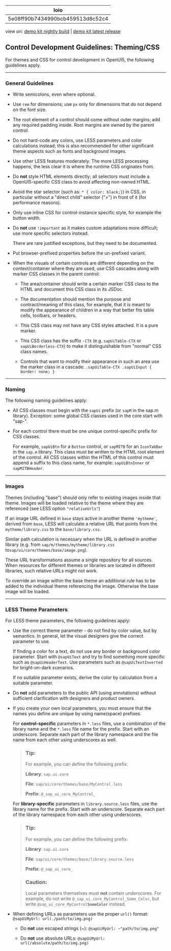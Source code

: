 <!-- loio5e08ff90b7434990bcb459513d8c52c4 -->

| loio |
| -----|
| 5e08ff90b7434990bcb459513d8c52c4 |

<div id="loio">

view on: [demo kit nightly build](https://sdk.openui5.org/nightly/#/topic/5e08ff90b7434990bcb459513d8c52c4) | [demo kit latest release](https://sdk.openui5.org/topic/5e08ff90b7434990bcb459513d8c52c4)</div>

## Control Development Guidelines: Theming/CSS

For themes and CSS for control development in OpenUI5, the following guidelines apply.

***

### General Guidelines

-   Write semicolons, even where optional.

-   Use `rem` for dimensions; use `px` only for dimensions that do not depend on the font size.

-   The root element of a control should come without outer margins; add any required padding inside. Root margins are owned by the parent control.

-   Do not hard-code any colors, use LESS parameters and color calculations instead; this is also recommended for other significant theme aspects such as fonts and background images.

-   Use other LESS features moderately. The more LESS processing happens, the less clear it is where the runtime CSS originates from.

-   Do **not** style HTML elements directly; all selectors must include a OpenUI5-specific CSS class to avoid affecting non-owned HTML.

-   Avoid the star selector \(such as: `* { color: black;}`\) in CSS, in particular without a "direct child" selector \("\>"\) in front of it \(for performance reasons\).

-   Only use inline CSS for control-instance specific style, for example the button width.

-   Do **not** use `!important` as it makes custom adaptations more difficult; use more specific selectors instead.

    There are rare justified exceptions, but they need to be documented.

-   Put browser-prefixed properties before the un-prefixed variant.

-   When the visuals of certain controls are different depending on the context/container where they are used, use CSS cascades along with marker CSS classes in the parent control:

    -   The area/container should write a certain marker CSS class to the HTML and document this CSS class in its JSDoc.

    -   The documentation should mention the purpose and contract/meaning of this class, for example, that it is meant to modify the appearance of children in a way that better fits table cells, toolbars, or headers.

    -   This CSS class may not have any CSS styles attached. It is a pure marker.

    -   This CSS class has the suffix `-CTX` \(e.g. `sapUiTable-CTX` or `sapUiBorderless-CTX`\) to make it distinguishable from "normal" CSS class names.

    -   Controls that want to modify their appearance in such an area use the marker class in a cascade: `.sapUiTable-CTX .sapUiInput { border: none; }`



***

### Naming

The following naming guidelines apply:

-   All CSS classes must begin with the `sapUi` prefix \(or `sapM` in the sap.m library\). Exception: some global CSS classes used in the core start with "sap-".

-   For each control there must be one unique control-specific prefix for CSS classes.

    For example, `sapUiBtn` for a `Button` control, or `sapMITB` for an `IconTabBar` in the `sap.m` library. This class must be written to the HTML root element of the control. All CSS classes within the HTML of this control must append a suffix to this class name, for example: `sapUiBtnInner` or `sapMITBHeader`.


***

### Images

Themes \(including "base"\) should only refer to existing images inside that theme. Images will be loaded relative to the theme where they are referenced \(see LESS option `"relativeUrls"`\)

If an image URL defined in `base` stays active in another theme `'mytheme'`, derived from `base`, LESS will calculate a relative URL that points from the `mytheme/library.css` to the `base/library.css`.

Similar path calculation is necessary when the URL is defined in another library \(e.g. from `sap/m/themes/mytheme/library.css` to`sap/ui/core/themes/base/image.png`\).

These URL transformations assume a single repository for all sources. When resources for different themes or libraries are located in different libraries, such relative URLs might not work.

To override an image within the base theme an additional rule has to be added to the individual theme referencing the image. Otherwise the base image will be loaded.

***

### LESS Theme Parameters

For LESS theme parameters, the following guidelines apply:

-   Use the correct theme parameter - do not find by color value, but by semantics. In general, let the visual designers give the correct parameter to use.

    If finding a color for a text, do not use any border or background color parameter. Start with `@sapUiText` and try to find something more specific such as `@sapUiHeaderText`. Use parameters such as `@sapUiTextInverted` for bright-on-dark scenarios.

    If no suitable parameter exists, derive the color by calculation from a suitable parameter.

-   Do **not** add parameters to the public API \(using annotations\) without sufficient clarification with designers and product owners.

-   If you create your own local parameters, you must ensure that the names you define are unique by using name\(space\) prefixes.

    For **control-specific** parameters in `*.less` files, use a combination of the library name and the `*.less` file name for the prefix. Start with an underscore. Separate each part of the library namespace and the file name from each other using underscores as well.

    > ### Tip:  
    > For example, you can define the following prefix:
    > 
    > **Library**: `sap.ui.core`
    > 
    > **File**: `sap/ui/core/themes/base/MyControl.less`
    > 
    > **Prefix**: `@_sap_ui_core_MyControl_`

    For **library-specific** parameters in `library.source.less` files, use the library name for the prefix. Start with an underscore. Separate each part of the library namespace from each other using underscores.

    > ### Tip:  
    > For example, you can define the following prefix:
    > 
    > **Library**: `sap.ui.core`
    > 
    > **File**: `sap/ui/core/themes/base/library.source.less`
    > 
    > **Prefix**: `@_sap_ui_core_`

    > ### Caution:  
    > Local parameters themselves must **not** contain underscores. For example, do not write `@_sap_ui_core_MyControl_Some_Color`, but write <code>@_sap_ui_core_MyControl_<b>SomeColor</b></code> instead.

-   When defining URLs as parameters use the proper `url()` format: `@sapUiMyUrl: url(./path/to/img.png)`
    -   Do **not** use escaped strings \(~\): `@sapUiMyUrl: ~"path/to/img.png"`

    -   Do **not** use absolute URLs: `@sapUiMyUrl: url(/absolute/path/to/img.png)`



